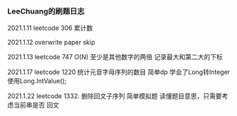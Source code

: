 ### LeeChuang的刷题日志

2021.1.11 leetcode 306 累计数 

2021.1.12 overwrite paper skip

2021.1.13 leetcode 747 O(N) 至少是其他数字的两倍 记录最大和第二大的下标

2021.1.17 leetcode 1220 统计元音字母序列的数目  简单dp 学会了Long转Integer 
使用Long.IntValue();

2021.1.22 leetcode 1332. 删除回文子序列 简单模拟题 读懂题目意思，只需要考虑当前串是否
回文